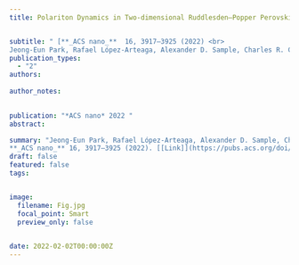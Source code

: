 ```yaml
---
title: Polariton Dynamics in Two-dimensional Ruddlesden–Popper Perovskites Strongly Coupled with Plasmonic Lattices


subtitle: " [**_ACS nano_**  16, 3917–3925 (2022) <br> 
Jeong-Eun Park, Rafael López-Arteaga, Alexander D. Sample, Charles R. Cherqui, Ioannis Spanopoulos, **Jun Guan**, Mercouri G. Kanatzidis, George C. Schatz, Emily A. Weiss, Teri W. Odom* ](https://pubs.acs.org/doi/abs/10.1021/acsnano.1c09296)"
publication_types:
  - "2"
authors: 
  
author_notes:
  

publication: "*ACS nano* 2022 "
abstract: 

summary: "Jeong-Eun Park, Rafael López-Arteaga, Alexander D. Sample, Charles R. Cherqui, Ioannis Spanopoulos, **Jun Guan**, Mercouri G. Kanatzidis, George C. Schatz, Emily A. Weiss, Teri W. Odom*  <br>
**_ACS nano_** 16, 3917–3925 (2022). [[Link]](https://pubs.acs.org/doi/abs/10.1021/acsnano.1c09296)"
draft: false
featured: false
tags:


image:
  filename: Fig.jpg
  focal_point: Smart
  preview_only: false

 
date: 2022-02-02T00:00:00Z
---
```







